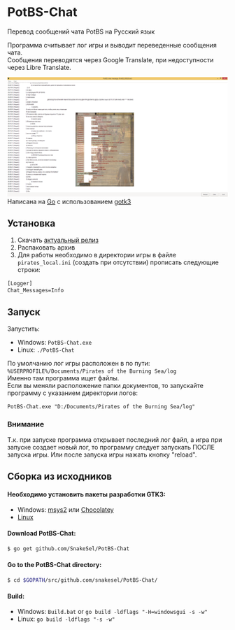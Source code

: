# PotBS-Chat
Перевод сообщений чата PotBS на Русский язык

Программа считывает лог игры и выводит переведенные сообщения чата.  
Сообщения переводятся через Google Translate, при недоступности через Libre Translate.  

![](img/potbs_chat_clear.png)
Написана на [Go](https://golang.org/) с использованием [gotk3](https://github.com/gotk3/gotk3)

## Установка
1. Скачать [актуальный релиз](https://github.com/SnakeSel/PotBS-Chat/releases)
2. Распаковать архив
3. Для работы необходимо в директории игры в файле `pirates_local.ini` (создать при отсутствии) прописать следующие строки:
```
[Logger]
Chat_Messages=Info
```
## Запуск ##
Запустить:
- Windows: `PotBS-Chat.exe`
- Linux: `./PotBS-Chat`

По умолчанию лог игры расположен в по пути: `%USERPROFILE%/Documents/Pirates of the Burning Sea/log`  
Именно там программа ищет файлы.  
Если вы меняли расположение папки документов, то запускайте программу с указанием директории логов:  
```
PotBS-Chat.exe "D:/Documents/Pirates of the Burning Sea/log"
```
### Внимание ###
Т.к. при запуске программа открывает последний лог файл, а игра при запуске создает новый лог, то 
программу следует запускать ПОСЛЕ запуска игры. Или после запуска игры нажать кнопку "reload".

## Сборка из исходников
#### Необходимо установить пакеты разработки GTK3:
- Windows: [msys2](https://www.gtk.org/docs/installations/windows/#using-gtk-from-msys2-packages) или [Chocolatey](https://github.com/gotk3/gotk3/wiki/Installing-on-Windows)
- [Linux](https://github.com/gotk3/gotk3/wiki/Installing-on-Linux)

#### Download PotBS-Chat:
```sh
$ go get github.com/SnakeSel/PotBS-Chat
```
#### Go to the PotBS-Chat directory:
```sh
$ cd $GOPATH/src/github.com/snakesel/PotBS-Chat/
```
#### Build:
- Windows: `Build.bat` or `go build -ldflags "-H=windowsgui -s -w"`
- Linux: `go build -ldflags "-s -w"`

